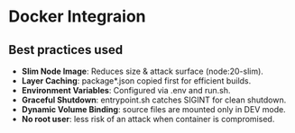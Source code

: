 # Docker Integraion

## Best practices used

- **Slim Node Image**: Reduces size & attack surface (node:20-slim).
- **Layer Caching**: package*.json copied first for efficient builds.
- **Environment Variables**: Configured via .env and run.sh.
- **Graceful Shutdown**: entrypoint.sh catches SIGINT for clean shutdown.
- **Dynamic Volume Binding**: source files are mounted only in DEV mode.
- **No root user**: less risk of an attack when container is compromised.
